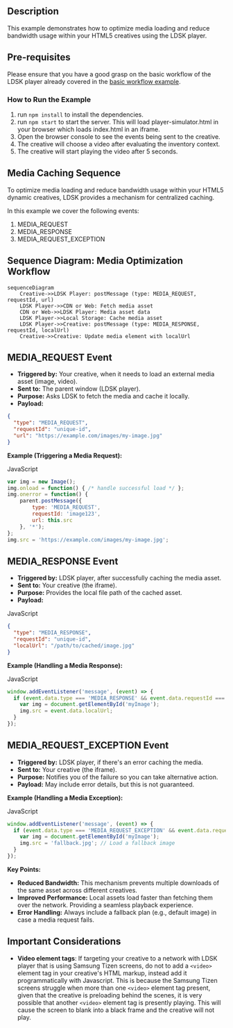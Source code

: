 ## Description
This example demonstrates how to optimize media loading and reduce bandwidth usage within your HTML5 creatives using the LDSK player.

## Pre-requisites
Please ensure that you have a good grasp on the basic workflow of the LDSK player already covered in
the [basic workflow example](../basic-workflow/readme.md).

### How to Run the Example

1. run `npm install` to install the dependencies.
2. run `npm start` to start the server.  This will load player-simulator.html in your browser which loads index.html in an iframe.
3. Open the browser console to see the events being sent to the creative.
4. The creative will choose a video after evaluating the inventory context.
5. The creative will start playing the video after 5 seconds.

## Media Caching Sequence
To optimize media loading and reduce bandwidth usage within your HTML5 dynamic creatives, LDSK provides a mechanism for centralized caching.

In this example we cover the following events:
1. MEDIA_REQUEST
2. MEDIA_RESPONSE
3. MEDIA_REQUEST_EXCEPTION
## Sequence Diagram: Media Optimization Workflow


```mermaid
sequenceDiagram
    Creative->>LDSK Player: postMessage (type: MEDIA_REQUEST, requestId, url)
    LDSK Player->>CDN or Web: Fetch media asset
    CDN or Web->>LDSK Player: Media asset data
    LDSK Player->>Local Storage: Cache media asset
    LDSK Player->>Creative: postMessage (type: MEDIA_RESPONSE, requestId, localUrl)
    Creative->>Creative: Update media element with localUrl
```

## MEDIA_REQUEST Event

* **Triggered by:** Your creative, when it needs to load an external media asset (image, video).
* **Sent to:** The parent window (LDSK player).
* **Purpose:** Asks LDSK to fetch the media and cache it locally.
* **Payload:**
```json
{
  "type": "MEDIA_REQUEST",
  "requestId": "unique-id",
  "url": "https://example.com/images/my-image.jpg"
}
```


**Example (Triggering a Media Request):**

JavaScript

```javascript
var img = new Image();
img.onload = function() { /* handle successful load */ };
img.onerror = function() {
    parent.postMessage({
        type: 'MEDIA_REQUEST',
        requestId: 'image123', 
        url: this.src
    }, '*');
};
img.src = 'https://example.com/images/my-image.jpg';
```


## MEDIA_RESPONSE Event



* **Triggered by:** LDSK player, after successfully caching the media asset.
* **Sent to:** Your creative (the iframe).
* **Purpose:** Provides the local file path of the cached asset.
* **Payload:**

JavaScript

```json
{
  "type": "MEDIA_RESPONSE",
  "requestId": "unique-id",  
  "localUrl": "/path/to/cached/image.jpg" 
}
```

**Example (Handling a Media Response):**

JavaScript

```javascript
window.addEventListener('message', (event) => {
  if (event.data.type === 'MEDIA_RESPONSE' && event.data.requestId === 'image123') {
    var img = document.getElementById('myImage');
    img.src = event.data.localUrl;
  } 
});
```

## MEDIA_REQUEST_EXCEPTION Event

* **Triggered by:** LDSK player, if there's an error caching the media.
* **Sent to:** Your creative (the iframe).
* **Purpose:** Notifies you of the failure so you can take alternative action.
* **Payload:** May include error details, but this is not guaranteed.

**Example (Handling a Media Exception):**

JavaScript

```javascript
window.addEventListener('message', (event) => {
  if (event.data.type === 'MEDIA_REQUEST_EXCEPTION' && event.data.requestId === 'image123') {
    var img = document.getElementById('myImage');
    img.src = 'fallback.jpg'; // Load a fallback image
  } 
});
```
**Key Points:**

* **Reduced Bandwidth:** This mechanism prevents multiple downloads of the same asset across different creatives.
* **Improved Performance:** Local assets load faster than fetching them over the network.  Providing a seamless playback experience.
* **Error Handling:** Always include a fallback plan (e.g., default image) in case a media request fails.

## Important Considerations
* **Video element tags**: If targeting your creative to a network with LDSK player that is using Samsung Tizen screens,
  do not to add a `<video>` element tag in your creative's HTML markup, instead add it programmatically with Javascript. This is because
  the Samsung Tizen screens struggle when more than one `<video>` element tag present, given that the creative is preloading
  behind the scenes, it is very possible that another `<video>` element tag is presently playing. This will cause the screen
  to blank into a black frame and the creative will not play.
